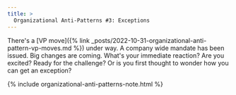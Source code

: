 ```yaml
---
title: >
  Organizational Anti-Patterns #3: Exceptions
---
```


There's a [VP move]({% link _posts/2022-10-31-organizational-anti-pattern-vp-moves.md %}) under way. A company wide mandate has been issued. Big changes are coming. What's your immediate reaction? Are you excited? Ready for the challenge? Or is you first thought to wonder how you can get an exception?

{% include organizational-anti-patterns-note.html %}

